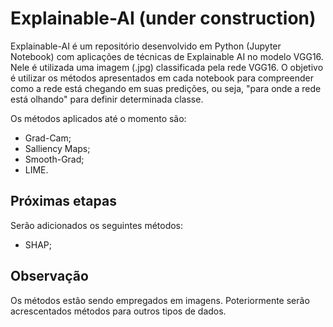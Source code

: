 # Explainable-AI (under construction)

Explainable-AI é um repositório desenvolvido em Python (Jupyter Notebook) com aplicações de técnicas de Explainable AI no modelo VGG16. Nele é utilizada uma imagem (.jpg) classificada pela rede VGG16. O objetivo é utilizar os métodos apresentados em cada notebook para compreender como a rede está chegando em suas predições, ou seja, "para onde a rede está olhando" para definir determinada classe.

Os métodos aplicados até o momento são:

  - Grad-Cam;
  - Salliency Maps;
  - Smooth-Grad;
  - LIME.

## Próximas etapas

Serão adicionados os seguintes métodos:

  - SHAP;
  
## Observação

Os métodos estão sendo empregados em imagens. Poteriormente serão acrescentados métodos para outros tipos de dados.
